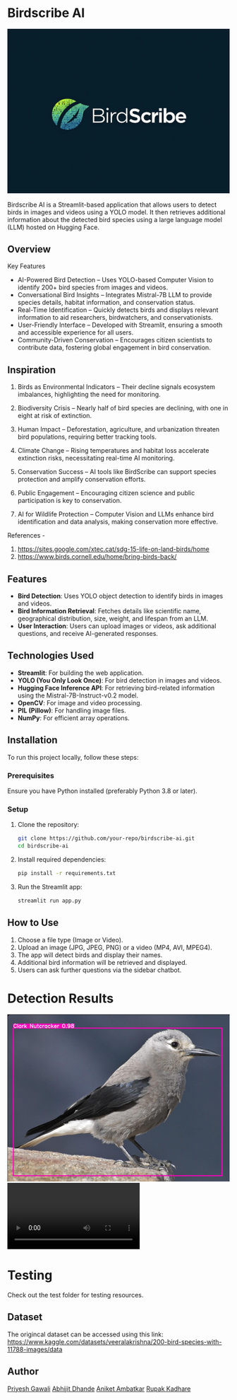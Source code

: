 # Birdscribe AI
![logo](assets/logo.png)

Birdscribe AI is a Streamlit-based application that allows users to detect birds in images and videos using a YOLO model. It then retrieves additional information about the detected bird species using a large language model (LLM) hosted on Hugging Face.

## Overview
Key Features
- AI-Powered Bird Detection – Uses YOLO-based Computer Vision to identify 200+ bird species from images and videos.
-  Conversational Bird Insights – Integrates Mistral-7B LLM to provide species details, habitat information, and conservation status.
-  Real-Time Identification – Quickly detects birds and displays relevant information to aid researchers, birdwatchers, and conservationists.
-  User-Friendly Interface – Developed with Streamlit, ensuring a smooth and accessible experience for all users.
- Community-Driven Conservation – Encourages citizen scientists to contribute data, fostering global engagement in bird conservation.

## Inspiration
1. Birds as Environmental Indicators – Their decline signals ecosystem imbalances, highlighting the need for monitoring​.

2. Biodiversity Crisis – Nearly half of bird species are declining, with one in eight at risk of extinction​.

3. Human Impact – Deforestation, agriculture, and urbanization threaten bird populations, requiring better tracking tools​.

4. Climate Change – Rising temperatures and habitat loss accelerate extinction risks, necessitating real-time AI monitoring​.

5. Conservation Success – AI tools like BirdScribe can support species protection and amplify conservation efforts​.

6. Public Engagement – Encouraging citizen science and public participation is key to conservation​.

7. AI for Wildlife Protection – Computer Vision and LLMs enhance bird identification and data analysis, making conservation more effective​.

References -  
1. https://sites.google.com/xtec.cat/sdg-15-life-on-land-birds/home
2. https://www.birds.cornell.edu/home/bring-birds-back/

## Features

- **Bird Detection**: Uses YOLO object detection to identify birds in images and videos.
- **Bird Information Retrieval**: Fetches details like scientific name, geographical distribution, size, weight, and lifespan from an LLM.
- **User Interaction**: Users can upload images or videos, ask additional questions, and receive AI-generated responses.

## Technologies Used

- **Streamlit**: For building the web application.
- **YOLO (You Only Look Once)**: For bird detection in images and videos.
- **Hugging Face Inference API**: For retrieving bird-related information using the Mistral-7B-Instruct-v0.2 model.
- **OpenCV**: For image and video processing.
- **PIL (Pillow)**: For handling image files.
- **NumPy**: For efficient array operations.

## Installation

To run this project locally, follow these steps:

### Prerequisites

Ensure you have Python installed (preferably Python 3.8 or later).

### Setup

1. Clone the repository:
   ```sh
   git clone https://github.com/your-repo/birdscribe-ai.git
   cd birdscribe-ai
   ```
2. Install required dependencies:
   ```sh
   pip install -r requirements.txt
   ```
3. Run the Streamlit app:
   ```sh
   streamlit run app.py
   ```

## How to Use

1. Choose a file type (Image or Video).
2. Upload an image (JPG, JPEG, PNG) or a video (MP4, AVI, MPEG4).
3. The app will detect birds and display their names.
4. Additional bird information will be retrieved and displayed.
5. Users can ask further questions via the sidebar chatbot.

# Detection Results 

![Clark Nutcracker](assets/clark_nutcracker.png)
![Downy Woodpecker](assets/Downy_Woodpecker.mp4)

# Testing 
Check out the test folder for testing resources.

## Dataset
The origincal dataset can be accessed using this link:
https://www.kaggle.com/datasets/veeralakrishna/200-bird-species-with-11788-images/data

## Author

[Priyesh Gawali](https://github.com/Roronoa-17)
[Abhijit Dhande](https://github.com/abhijit-8688)
[Aniket Ambatkar](https://github.com/AniketAmbatkar)
[Rupak Kadhare](https://github.com/RupakKadhare15)

